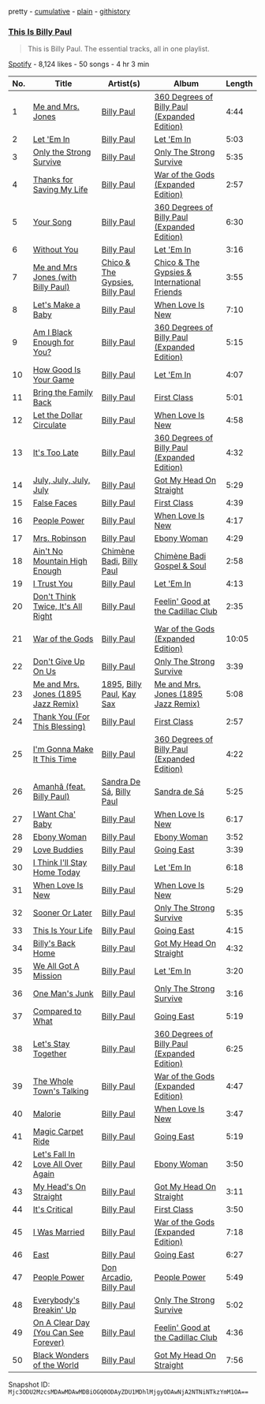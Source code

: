 pretty - [cumulative](/playlists/cumulative/37i9dQZF1DZ06evO0BIvvE.md) - [plain](/playlists/plain/37i9dQZF1DZ06evO0BIvvE) - [githistory](https://github.githistory.xyz/mackorone/spotify-playlist-archive/blob/main/playlists/plain/37i9dQZF1DZ06evO0BIvvE)

### [This Is Billy Paul](https://open.spotify.com/playlist/37i9dQZF1DZ06evO0BIvvE)

> This is Billy Paul\. The essential tracks, all in one playlist.

[Spotify](https://open.spotify.com/user/spotify) - 8,124 likes - 50 songs - 4 hr 3 min

| No. | Title | Artist(s) | Album | Length |
|---|---|---|---|---|
| 1 | [Me and Mrs\. Jones](https://open.spotify.com/track/6Ro2z4RtAUew9Kz2HZWZUi) | [Billy Paul](https://open.spotify.com/artist/187xgSpsFH8mMbAcoCW0zE) | [360 Degrees of Billy Paul \(Expanded Edition\)](https://open.spotify.com/album/2t3e2RCx9fmVO7jmhrOm3a) | 4:44 |
| 2 | [Let 'Em In](https://open.spotify.com/track/7EIETgqBk63OdvVyIFDNKx) | [Billy Paul](https://open.spotify.com/artist/187xgSpsFH8mMbAcoCW0zE) | [Let 'Em In](https://open.spotify.com/album/2nmsx6jR3zoA6aaoMvIa9L) | 5:03 |
| 3 | [Only the Strong Survive](https://open.spotify.com/track/1TEDAg7S7iClCBtpvaQQGA) | [Billy Paul](https://open.spotify.com/artist/187xgSpsFH8mMbAcoCW0zE) | [Only The Strong Survive](https://open.spotify.com/album/2y65dMRuOLFi9YhGGJ0Jbd) | 5:35 |
| 4 | [Thanks for Saving My Life](https://open.spotify.com/track/0y04zEcbrvldIwm37ditaQ) | [Billy Paul](https://open.spotify.com/artist/187xgSpsFH8mMbAcoCW0zE) | [War of the Gods \(Expanded Edition\)](https://open.spotify.com/album/5CdueuFXGE76rZLapqg3Cw) | 2:57 |
| 5 | [Your Song](https://open.spotify.com/track/5TUs6T93fNFvgQov6MlYkP) | [Billy Paul](https://open.spotify.com/artist/187xgSpsFH8mMbAcoCW0zE) | [360 Degrees of Billy Paul \(Expanded Edition\)](https://open.spotify.com/album/2t3e2RCx9fmVO7jmhrOm3a) | 6:30 |
| 6 | [Without You](https://open.spotify.com/track/67YNqbykfHQb8ZyMfnHE2J) | [Billy Paul](https://open.spotify.com/artist/187xgSpsFH8mMbAcoCW0zE) | [Let 'Em In](https://open.spotify.com/album/2nmsx6jR3zoA6aaoMvIa9L) | 3:16 |
| 7 | [Me and Mrs Jones \(with Billy Paul\)](https://open.spotify.com/track/3An00Ze0w1MugizM3HGYtr) | [Chico & The Gypsies](https://open.spotify.com/artist/7EbSS8L1ZtVfwiMz40F1MI), [Billy Paul](https://open.spotify.com/artist/187xgSpsFH8mMbAcoCW0zE) | [Chico & The Gypsies & International Friends](https://open.spotify.com/album/1j0sRFAO5QDtqAMVFOptn7) | 3:55 |
| 8 | [Let's Make a Baby](https://open.spotify.com/track/2nUdP86O3XTrrsz4KItvQV) | [Billy Paul](https://open.spotify.com/artist/187xgSpsFH8mMbAcoCW0zE) | [When Love Is New](https://open.spotify.com/album/2QZMUUthtwT7XuGonEbmyS) | 7:10 |
| 9 | [Am I Black Enough for You?](https://open.spotify.com/track/7MJgHOKfiffKRPLQTSLlgo) | [Billy Paul](https://open.spotify.com/artist/187xgSpsFH8mMbAcoCW0zE) | [360 Degrees of Billy Paul \(Expanded Edition\)](https://open.spotify.com/album/2t3e2RCx9fmVO7jmhrOm3a) | 5:15 |
| 10 | [How Good Is Your Game](https://open.spotify.com/track/22sOzufAavitHhMx12ZVrn) | [Billy Paul](https://open.spotify.com/artist/187xgSpsFH8mMbAcoCW0zE) | [Let 'Em In](https://open.spotify.com/album/2nmsx6jR3zoA6aaoMvIa9L) | 4:07 |
| 11 | [Bring the Family Back](https://open.spotify.com/track/2p1SZrBaJS6yHK0OdPfo1x) | [Billy Paul](https://open.spotify.com/artist/187xgSpsFH8mMbAcoCW0zE) | [First Class](https://open.spotify.com/album/7sSyuzNf15uhmUu8DdX168) | 5:01 |
| 12 | [Let the Dollar Circulate](https://open.spotify.com/track/3ihmJ6AKx2BC6vWhx25eaH) | [Billy Paul](https://open.spotify.com/artist/187xgSpsFH8mMbAcoCW0zE) | [When Love Is New](https://open.spotify.com/album/2QZMUUthtwT7XuGonEbmyS) | 4:58 |
| 13 | [It's Too Late](https://open.spotify.com/track/5ByN27Jq2LtQIUBpgPybgP) | [Billy Paul](https://open.spotify.com/artist/187xgSpsFH8mMbAcoCW0zE) | [360 Degrees of Billy Paul \(Expanded Edition\)](https://open.spotify.com/album/2t3e2RCx9fmVO7jmhrOm3a) | 4:32 |
| 14 | [July, July, July, July](https://open.spotify.com/track/2SHMTYTsis20SNBwH6kxSA) | [Billy Paul](https://open.spotify.com/artist/187xgSpsFH8mMbAcoCW0zE) | [Got My Head On Straight](https://open.spotify.com/album/3bAsZV946TNKtdCti9jHZo) | 5:29 |
| 15 | [False Faces](https://open.spotify.com/track/4GDKs7Uu9meQvHzXQNWLd1) | [Billy Paul](https://open.spotify.com/artist/187xgSpsFH8mMbAcoCW0zE) | [First Class](https://open.spotify.com/album/7sSyuzNf15uhmUu8DdX168) | 4:39 |
| 16 | [People Power](https://open.spotify.com/track/5WKZLDgbyEIgRql76MCc8Y) | [Billy Paul](https://open.spotify.com/artist/187xgSpsFH8mMbAcoCW0zE) | [When Love Is New](https://open.spotify.com/album/2QZMUUthtwT7XuGonEbmyS) | 4:17 |
| 17 | [Mrs\. Robinson](https://open.spotify.com/track/4jJ2YMKm2FqIvn7p85pSJY) | [Billy Paul](https://open.spotify.com/artist/187xgSpsFH8mMbAcoCW0zE) | [Ebony Woman](https://open.spotify.com/album/7ynT3ZWytYl31uW2Atscdc) | 4:29 |
| 18 | [Ain't No Mountain High Enough](https://open.spotify.com/track/1w4EmsaSRG53afdB1LLYPj) | [Chimène Badi](https://open.spotify.com/artist/04kcokUKRXC8btCcOMLi8z), [Billy Paul](https://open.spotify.com/artist/187xgSpsFH8mMbAcoCW0zE) | [Chimène Badi Gospel & Soul](https://open.spotify.com/album/5syCQKGjZSUZDhRXrDg4cp) | 2:58 |
| 19 | [I Trust You](https://open.spotify.com/track/3tVh4RTBgccJae0eJXZdrU) | [Billy Paul](https://open.spotify.com/artist/187xgSpsFH8mMbAcoCW0zE) | [Let 'Em In](https://open.spotify.com/album/2nmsx6jR3zoA6aaoMvIa9L) | 4:13 |
| 20 | [Don't Think Twice, It's All Right](https://open.spotify.com/track/5Eoz3m5ib7RAQ6X516P7nN) | [Billy Paul](https://open.spotify.com/artist/187xgSpsFH8mMbAcoCW0zE) | [Feelin' Good at the Cadillac Club](https://open.spotify.com/album/5HV7hyk7LSoLaE5RU8x8eR) | 2:35 |
| 21 | [War of the Gods](https://open.spotify.com/track/43DVOH2EmG4jX0UmUcr7W5) | [Billy Paul](https://open.spotify.com/artist/187xgSpsFH8mMbAcoCW0zE) | [War of the Gods \(Expanded Edition\)](https://open.spotify.com/album/5CdueuFXGE76rZLapqg3Cw) | 10:05 |
| 22 | [Don't Give Up On Us](https://open.spotify.com/track/74JWzy85piHTRoMW9d3ucE) | [Billy Paul](https://open.spotify.com/artist/187xgSpsFH8mMbAcoCW0zE) | [Only The Strong Survive](https://open.spotify.com/album/2y65dMRuOLFi9YhGGJ0Jbd) | 3:39 |
| 23 | [Me and Mrs\. Jones \(1895 Jazz Remix\)](https://open.spotify.com/track/6YCiG04BomoJxB2YEId4TK) | [1895](https://open.spotify.com/artist/02I4WY5ssrOFmOSU4sEzxp), [Billy Paul](https://open.spotify.com/artist/187xgSpsFH8mMbAcoCW0zE), [Kay Sax](https://open.spotify.com/artist/2V5gBk8YFrg9fwYtacwZCh) | [Me and Mrs\. Jones \(1895 Jazz Remix\)](https://open.spotify.com/album/3fBz6LPWXI78PIWkFt3HLs) | 5:08 |
| 24 | [Thank You \(For This Blessing\)](https://open.spotify.com/track/2vU8g2haVL2jUDVfybglno) | [Billy Paul](https://open.spotify.com/artist/187xgSpsFH8mMbAcoCW0zE) | [First Class](https://open.spotify.com/album/7sSyuzNf15uhmUu8DdX168) | 2:57 |
| 25 | [I'm Gonna Make It This Time](https://open.spotify.com/track/7ihfimLyy6cDFA2HyKrowR) | [Billy Paul](https://open.spotify.com/artist/187xgSpsFH8mMbAcoCW0zE) | [360 Degrees of Billy Paul \(Expanded Edition\)](https://open.spotify.com/album/2t3e2RCx9fmVO7jmhrOm3a) | 4:22 |
| 26 | [Amanhã \(feat\. Billy Paul\)](https://open.spotify.com/track/5pLsXl65StWByYN0PppUhk) | [Sandra De Sá](https://open.spotify.com/artist/5Rxz1EE4Jj08mu40vlrqHv), [Billy Paul](https://open.spotify.com/artist/187xgSpsFH8mMbAcoCW0zE) | [Sandra de Sá](https://open.spotify.com/album/1EFJZlGXZjfQvY86kDIgBm) | 5:25 |
| 27 | [I Want Cha' Baby](https://open.spotify.com/track/47PQRVxpVpddcLUl62JGFh) | [Billy Paul](https://open.spotify.com/artist/187xgSpsFH8mMbAcoCW0zE) | [When Love Is New](https://open.spotify.com/album/2QZMUUthtwT7XuGonEbmyS) | 6:17 |
| 28 | [Ebony Woman](https://open.spotify.com/track/1QjYM7bjbF0fwPDJMIs8z9) | [Billy Paul](https://open.spotify.com/artist/187xgSpsFH8mMbAcoCW0zE) | [Ebony Woman](https://open.spotify.com/album/7ynT3ZWytYl31uW2Atscdc) | 3:52 |
| 29 | [Love Buddies](https://open.spotify.com/track/39CtdFoNAUQbRfzEQ3bH9k) | [Billy Paul](https://open.spotify.com/artist/187xgSpsFH8mMbAcoCW0zE) | [Going East](https://open.spotify.com/album/6NIYO2npCEA8MATIoAfnhf) | 3:39 |
| 30 | [I Think I'll Stay Home Today](https://open.spotify.com/track/7acTQ0sGLozR4ss0ipwAsi) | [Billy Paul](https://open.spotify.com/artist/187xgSpsFH8mMbAcoCW0zE) | [Let 'Em In](https://open.spotify.com/album/2nmsx6jR3zoA6aaoMvIa9L) | 6:18 |
| 31 | [When Love Is New](https://open.spotify.com/track/3UsaOSKBppxl8uzX4JiWGw) | [Billy Paul](https://open.spotify.com/artist/187xgSpsFH8mMbAcoCW0zE) | [When Love Is New](https://open.spotify.com/album/2QZMUUthtwT7XuGonEbmyS) | 5:29 |
| 32 | [Sooner Or Later](https://open.spotify.com/track/6n5fj08oL2AWgRbfrflU1l) | [Billy Paul](https://open.spotify.com/artist/187xgSpsFH8mMbAcoCW0zE) | [Only The Strong Survive](https://open.spotify.com/album/2y65dMRuOLFi9YhGGJ0Jbd) | 5:35 |
| 33 | [This Is Your Life](https://open.spotify.com/track/0Gp0SZlAOq6ble9MDunuMM) | [Billy Paul](https://open.spotify.com/artist/187xgSpsFH8mMbAcoCW0zE) | [Going East](https://open.spotify.com/album/6NIYO2npCEA8MATIoAfnhf) | 4:15 |
| 34 | [Billy's Back Home](https://open.spotify.com/track/4Bt1bolv73Tc5K9nw8v5cN) | [Billy Paul](https://open.spotify.com/artist/187xgSpsFH8mMbAcoCW0zE) | [Got My Head On Straight](https://open.spotify.com/album/3bAsZV946TNKtdCti9jHZo) | 4:32 |
| 35 | [We All Got A Mission](https://open.spotify.com/track/06w9kfTUA22jCVoiceN0gQ) | [Billy Paul](https://open.spotify.com/artist/187xgSpsFH8mMbAcoCW0zE) | [Let 'Em In](https://open.spotify.com/album/2nmsx6jR3zoA6aaoMvIa9L) | 3:20 |
| 36 | [One Man's Junk](https://open.spotify.com/track/7ugJ3cdJ1MxBRHEKxFsHtu) | [Billy Paul](https://open.spotify.com/artist/187xgSpsFH8mMbAcoCW0zE) | [Only The Strong Survive](https://open.spotify.com/album/2y65dMRuOLFi9YhGGJ0Jbd) | 3:16 |
| 37 | [Compared to What](https://open.spotify.com/track/6DNKhb6QCGppmSz1AP423W) | [Billy Paul](https://open.spotify.com/artist/187xgSpsFH8mMbAcoCW0zE) | [Going East](https://open.spotify.com/album/6NIYO2npCEA8MATIoAfnhf) | 5:19 |
| 38 | [Let's Stay Together](https://open.spotify.com/track/18lK1qUysT3bdjUZsHFFlb) | [Billy Paul](https://open.spotify.com/artist/187xgSpsFH8mMbAcoCW0zE) | [360 Degrees of Billy Paul \(Expanded Edition\)](https://open.spotify.com/album/2t3e2RCx9fmVO7jmhrOm3a) | 6:25 |
| 39 | [The Whole Town's Talking](https://open.spotify.com/track/23mT3ScCi2K2XnRQdVqY2P) | [Billy Paul](https://open.spotify.com/artist/187xgSpsFH8mMbAcoCW0zE) | [War of the Gods \(Expanded Edition\)](https://open.spotify.com/album/5CdueuFXGE76rZLapqg3Cw) | 4:47 |
| 40 | [Malorie](https://open.spotify.com/track/4smJDFiteu2hZOW9oFlCzt) | [Billy Paul](https://open.spotify.com/artist/187xgSpsFH8mMbAcoCW0zE) | [When Love Is New](https://open.spotify.com/album/2QZMUUthtwT7XuGonEbmyS) | 3:47 |
| 41 | [Magic Carpet Ride](https://open.spotify.com/track/160J6uDzOUJpDRGWUgHhsm) | [Billy Paul](https://open.spotify.com/artist/187xgSpsFH8mMbAcoCW0zE) | [Going East](https://open.spotify.com/album/6NIYO2npCEA8MATIoAfnhf) | 5:19 |
| 42 | [Let's Fall In Love All Over Again](https://open.spotify.com/track/2uXNAf7DPYZPgizWmlacBQ) | [Billy Paul](https://open.spotify.com/artist/187xgSpsFH8mMbAcoCW0zE) | [Ebony Woman](https://open.spotify.com/album/7ynT3ZWytYl31uW2Atscdc) | 3:50 |
| 43 | [My Head's On Straight](https://open.spotify.com/track/3bL3Q7RPzST59rgRLo7koY) | [Billy Paul](https://open.spotify.com/artist/187xgSpsFH8mMbAcoCW0zE) | [Got My Head On Straight](https://open.spotify.com/album/3bAsZV946TNKtdCti9jHZo) | 3:11 |
| 44 | [It's Critical](https://open.spotify.com/track/4JRQg67LUxpcdGCXfvGIVi) | [Billy Paul](https://open.spotify.com/artist/187xgSpsFH8mMbAcoCW0zE) | [First Class](https://open.spotify.com/album/7sSyuzNf15uhmUu8DdX168) | 3:50 |
| 45 | [I Was Married](https://open.spotify.com/track/2rgaSZcYWOvW4BJELg9inh) | [Billy Paul](https://open.spotify.com/artist/187xgSpsFH8mMbAcoCW0zE) | [War of the Gods \(Expanded Edition\)](https://open.spotify.com/album/5CdueuFXGE76rZLapqg3Cw) | 7:18 |
| 46 | [East](https://open.spotify.com/track/7czybjNI9bQw8DvdmOdH37) | [Billy Paul](https://open.spotify.com/artist/187xgSpsFH8mMbAcoCW0zE) | [Going East](https://open.spotify.com/album/6NIYO2npCEA8MATIoAfnhf) | 6:27 |
| 47 | [People Power](https://open.spotify.com/track/6juHCyYwxA0DrklqGnb1QU) | [Don Arcadio](https://open.spotify.com/artist/6ihzZuNxERm0dxAQltMHjh), [Billy Paul](https://open.spotify.com/artist/187xgSpsFH8mMbAcoCW0zE) | [People Power](https://open.spotify.com/album/6iymwlZyrYoH4V18jwg8HR) | 5:49 |
| 48 | [Everybody's Breakin' Up](https://open.spotify.com/track/5ouaur1lUArHSyi9QMa58j) | [Billy Paul](https://open.spotify.com/artist/187xgSpsFH8mMbAcoCW0zE) | [Only The Strong Survive](https://open.spotify.com/album/2y65dMRuOLFi9YhGGJ0Jbd) | 5:02 |
| 49 | [On A Clear Day \(You Can See Forever\)](https://open.spotify.com/track/4d60Vgve7bbcFfnEkeZqn4) | [Billy Paul](https://open.spotify.com/artist/187xgSpsFH8mMbAcoCW0zE) | [Feelin' Good at the Cadillac Club](https://open.spotify.com/album/5HV7hyk7LSoLaE5RU8x8eR) | 4:36 |
| 50 | [Black Wonders of the World](https://open.spotify.com/track/4vfdPWGjFSA623VULHgQqN) | [Billy Paul](https://open.spotify.com/artist/187xgSpsFH8mMbAcoCW0zE) | [Got My Head On Straight](https://open.spotify.com/album/3bAsZV946TNKtdCti9jHZo) | 7:56 |

Snapshot ID: `Mjc3ODU2MzcsMDAwMDAwMDBiOGQ0ODAyZDU1MDhlMjgyODAwNjA2NTNiNTkzYmM1OA==`
